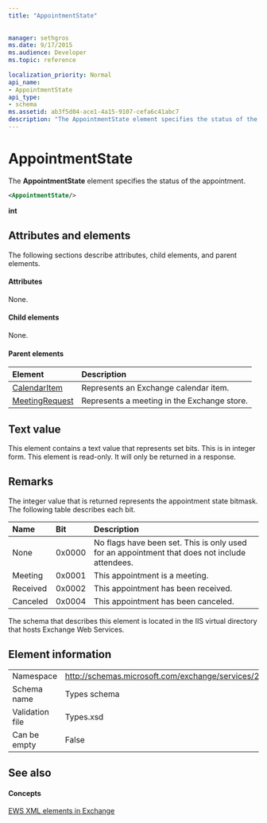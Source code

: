 ```yaml
---
title: "AppointmentState"
 
 
manager: sethgros
ms.date: 9/17/2015
ms.audience: Developer
ms.topic: reference
 
localization_priority: Normal
api_name:
- AppointmentState
api_type:
- schema
ms.assetid: ab3f5d04-ace1-4a15-9107-cefa6c41abc7
description: "The AppointmentState element specifies the status of the appointment."
---
```


# AppointmentState

The **AppointmentState** element specifies the status of the appointment. 
  
```XML
<AppointmentState/>
```

 **int**
## Attributes and elements

The following sections describe attributes, child elements, and parent elements.
  
#### Attributes

None.
  
#### Child elements

None.
  
#### Parent elements

|**Element**|**Description**|
|:-----|:-----|
|[CalendarItem](calendaritem.md) <br/> |Represents an Exchange calendar item.  <br/> |
|[MeetingRequest](meetingrequest.md) <br/> |Represents a meeting in the Exchange store.  <br/> |
   
## Text value

This element contains a text value that represents set bits. This is in integer form. This element is read-only. It will only be returned in a response.
  
## Remarks

The integer value that is returned represents the appointment state bitmask. The following table describes each bit.
  
|**Name**|**Bit**|**Description**|
|:-----|:-----|:-----|
|None  <br/> |0x0000  <br/> |No flags have been set. This is only used for an appointment that does not include attendees.  <br/> |
|Meeting  <br/> |0x0001  <br/> |This appointment is a meeting.  <br/> |
|Received  <br/> |0x0002  <br/> |This appointment has been received.  <br/> |
|Canceled  <br/> |0x0004  <br/> |This appointment has been canceled.  <br/> |
   
The schema that describes this element is located in the IIS virtual directory that hosts Exchange Web Services.
  
## Element information

|||
|:-----|:-----|
|Namespace  <br/> |http://schemas.microsoft.com/exchange/services/2006/types  <br/> |
|Schema name  <br/> |Types schema  <br/> |
|Validation file  <br/> |Types.xsd  <br/> |
|Can be empty  <br/> |False  <br/> |
   
## See also

#### Concepts

[EWS XML elements in Exchange](ews-xml-elements-in-exchange.md)

